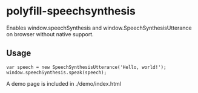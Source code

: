 # polyfill-speechsynthesis

Enables window.speechSynthesis and window.SpeechSynthesisUtterance on browser without native support.

## Usage

    var speech = new SpeechSynthesisUtterance('Hello, world!');
    window.speechSynthesis.speak(speech);
    
A demo page is included in ./demo/index.html